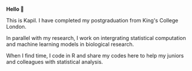 **Hello 👋**

This is Kapil. I have completed my postgraduation from King's College London. 

In parallel with my research, I work on intergrating statistical computation and machine learning models in biological research. 

When I find time, I code in R and share my codes here to help my juniors and colleagues with statistical analysis. 

<!---
Kapil-888/Kapil-888 is a ✨ special ✨ repository because its `README.md` (this file) appears on your GitHub profile.
You can click the Preview link to take a look at your changes.
--->
